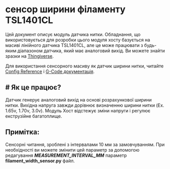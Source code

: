 # сенсор ширини філаменту TSL1401CL

Цей документ описує модуль датчика нитки. Обладнання, що використовується для розробки цього модуля хосту базується на масиві лінійного датчика TSL1401CL, але це може працювати з будь-яким діапазоном датчика, який має аналоговий вихід. Ви можете знайти зразки на [Thingiverse](https://www.thingiverse.com/search?q=filament%20width%20sensor).

Для використання сенсорного масиву як датчик ширини нитки, читайте [Config Reference](Config_Reference.md#tsl1401cl_filament_width_sensor) і [G-Code документація](G-Codes.md#hall_filament_width_sensor).

## # Як це працює?

Датчик генерує аналоговий вихід на основі розрахункової ширини нитки. Вихідна напруга завжди дорівнює визначенню ширини нитки (Ex. 1.65v, 1.70v, 3.0v). Модуль Хост відстежує зміни напруги і регулює екструзійне багатоплище.

## Примітка:

Сенсорні читання, зроблені з інтервалами 10 мм за замовчуванням. При необхідності ви можете змінити цей параметр за допомогою редагування ***MEASUREMENT_INTERVAL_MM*** параметр **filament_width_sensor.py** файл.
